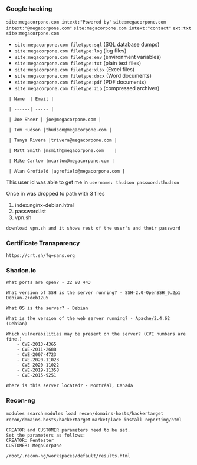 ### Google hacking

`site:megacorpone.com intext:"Powered by"`
`site:megacorpone.com intext:"@megacorpone.com"`
`site:megacorpone.com intext:"contact"`
`ext:txt site:megacorpone.com`
* `site:megacorpone.com filetype:sql` (SQL database dumps)
* `site:megacorpone.com filetype:log` (log files)
* `site:megacorpone.com filetype:env` (environment variables)
* `site:megacorpone.com filetype:txt` (plain text files)
* `site:megacorpone.com filetype:xlsx` (Excel files)
* `site:megacorpone.com filetype:docx` (Word documents)
* `site:megacorpone.com filetype:pdf` (PDF documents)
* `site:megacorpone.com filetype:zip` (compressed archives)

```
 | Name  | Email |

 | ------| ----- | 

 | Joe Sheer | joe@megacorpone.com |

 | Tom Hudson |thudson@megacorpone.com |

 | Tanya Rivera |trivera@megacorpone.com |

 | Matt Smith |msmith@megacorpone.com    |

 | Mike Carlow |mcarlow@megacorpone.com |

 | Alan Grofield |agrofield@megacorpone.com |
```
This user id was able to get me in
`username: thudson password:thudson`

Once in was dropped to path with 3 files

1. index.nginx-debian.html
2. password.lst
3. vpn.sh

`download vpn.sh and it shows rest of the user's and their password`



### Certificate Transparency
`https://crt.sh/?q=sans.org`

### Shadon.io
```
What ports are open? - 22 80 443

What version of SSH is the server running? - SSH-2.0-OpenSSH_9.2p1 Debian-2+deb12u5

What OS is the server? - Debian

What is the version of the web server running? - Apache/2.4.62 (Debian)

Which vulnerabilities may be present on the server? (CVE numbers are fine.)
    - CVE-2013-4365
    - CVE-2011-2688
    - CVE-2007-4723
    - CVE-2020-11023
    - CVE-2020-11022
    - CVE-2019-11358
    - CVE-2015-9251

Where is this server located? - Montréal, Canada
```

### Recon-ng
`modules search`
`modules load recon/domains-hosts/hackertarget`
`recon/domains-hosts/hackertarget`
`marketplace install reporting/html`
```
CREATOR and CUSTOMER parameters need to be set.
Set the parameters as follows:
CREATOR: Pentester
CUSTOMER: MegaCorpOne
```
`/root/.recon-ng/workspaces/default/results.html`